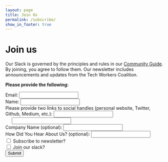 ```yaml
---
layout: page
title: Join Us
permalink: /subscribe/
show_in_footer: true
---
```


# Join us

Our Slack is governed by the principles and rules in our [Community Guide](/community-guide). By joining, you agree to follow them. Our newsletter includes announcements and updates from the Tech Workers Coalition.


**Please provide the following:**

<form class="join-form" action="https://ancient-ridge-68647.herokuapp.com/signup" method="POST" target="_blank">
  <div>
    <label for="email">Email:</label>
    <input id="email" type="email" required name="email">
  </div>
  <div>
    <label for="name">Name:</label>
    <input id="name" type="text" required name="name">
  </div>
  <div>
    <label for="social">Please provide two links to social handles (personal website, Twitter, Github, Medium, etc.):</label>
    <input id="social" required type="url" name="social_media_1">
    <input style="margin-left: 20px;" type="url" required name="social_media_2">
  </div>
  <div>
    <label for="company_name">Company Name (optional):</label>
    <input id="company_name" type="text" name="company_name">
  </div>
  <div>
    <label for="referrer">How Did You Hear About Us? (optional):</label>
    <input id="referrer" type="text" name="referrer">
  </div>
  <div>
    <input id="subscribeNewsletter" type="checkbox" name="newsletter">
    <label for="subscribeNewsletter">Subscribe to newsletter?</label>
  </div>
  <div>
    <input id="subscribeSlack" type="checkbox" name="slack">
    <label for="subscribeSlack">Join our slack?</label>
  </div>
  <input type="hidden" name="team_id" value="T0M2JM76F" />
  <input type="hidden" name="redirect_uri" value="https://techworkerscoalition.org/slack-thanks" />
  <input type="submit" value="Submit">
</form>
